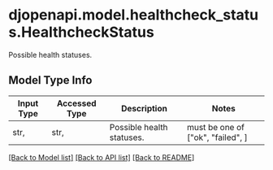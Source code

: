 # djopenapi.model.healthcheck_status.HealthcheckStatus

Possible health statuses.

## Model Type Info
Input Type | Accessed Type | Description | Notes
------------ | ------------- | ------------- | -------------
str,  | str,  | Possible health statuses. | must be one of ["ok", "failed", ] 

[[Back to Model list]](../../README.md#documentation-for-models) [[Back to API list]](../../README.md#documentation-for-api-endpoints) [[Back to README]](../../README.md)

